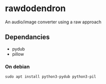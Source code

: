 # rawdodendron

An audio/image converter using a raw approach

## Dependancies

* pydub
* pillow

### On debian

```
sudo apt install python3-pydub python3-pil
```